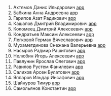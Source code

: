 1. Ахтямов Данис Ильдарович         [app]()
2. Бабкина Анна Андреевна           [app](https://github.com/BabkinaAA/frontend-app)
3. Гарипов Азат Радикович           [app](https://github.com/forget89/Frontend)
4. Кашапов Дмитрий Владимирович     [app](https://github.com/DovitosMan/USPTU)
5. Коломеец Дмитрий Алексеевич      [app](https://github.com/ThingsAdonai/sunshine-app)
6. Кондратьев Максим Алексеевич     [app](https://github.com/MasimKondratev/-Frontend-)
7. Легковой Герман Вячеславович     [app](https://github.com/legkovoyg/froentende)
8. Мухаметдинова Снежана Валерьевна [app]()
9. Насыров Радмир Рашитович         [app]()
10. Нелюбин Игорь Алексеевич        [app]()
11. Павлунин Ярослав Олегович       [app]()
12. Равилов Рустем Фанилевич        [app]()
13. Салихов Арсен Булатович         [app](https://github.com/BMW1344/my-first-app)
14. Яппаров Ильдар Инсафович        [app]()
15. Шайнуров Тимур                  [app]()
16. Самольянов Константин           [app](https://github.com/kostyarin7/FrontEnd)
